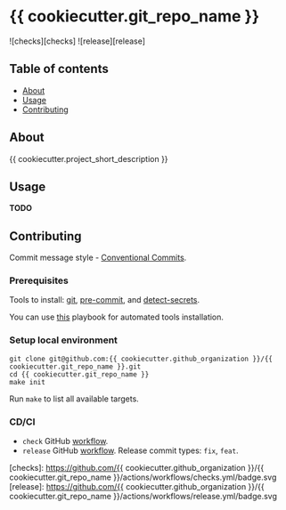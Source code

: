 # {{ cookiecutter.git_repo_name }}

![checks][checks] ![release][release]

## Table of contents

* [About](#about)
* [Usage](#usage)
* [Contributing](#contributing)

## About

{{ cookiecutter.project_short_description }}

## Usage

**TODO**

## Contributing

Commit message style - [Conventional Commits][cc].

### Prerequisites

Tools to install: [git][g], [pre-commit][pk], and [detect-secrets][ds].

You can use [this][a] playbook for automated tools installation.

### Setup local environment

```shell
git clone git@github.com:{{ cookiecutter.github_organization }}/{{ cookiecutter.git_repo_name }}.git
cd {{ cookiecutter.git_repo_name }}
make init
```

Run `make` to list all available targets.

### CD/CI

- `check` GitHub [workflow][wch].
- `release` GitHub [workflow][wr]. Release commit types: `fix`, `feat`.


[a]: https://github.com/cachuperia/ansible-role-server-bootstrap
[cc]: https://www.conventionalcommits.org/en/v1.0.0/
[ds]: https://github.com/Yelp/detect-secrets#installation
[g]: https://www.atlassian.com/git/tutorials/install-git
[pk]: https://pre-commit.com/#install

[wch]: .github/workflows/checks.yml
[wr]: .github/workflows/release.yml

[checks]: https://github.com/{{ cookiecutter.github_organization }}/{{ cookiecutter.git_repo_name }}/actions/workflows/checks.yml/badge.svg
[release]: https://github.com/{{ cookiecutter.github_organization }}/{{ cookiecutter.git_repo_name }}/actions/workflows/release.yml/badge.svg

[//]: # (Project cutted from https://github.com/cachuperia/blueprint-general/tree/v1.0.3)
